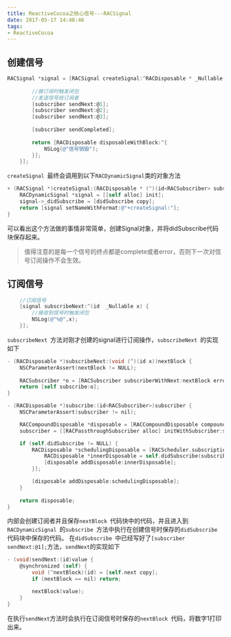 ```yaml
---
title: ReactiveCocoa之核心信号---RACSignal
date: 2017-05-17 14:48:46
tags: 
- ReactiveCocoa
---
```

## 创建信号

```objectivec
RACSignal *signal = [RACSignal createSignal:^RACDisposable * _Nullable(id<RACSubscriber>  _Nonnull subscriber) {
       
        //被订阅时触发闭包
        //发送信号给订阅者
        [subscriber sendNext:@1];
        [subscriber sendNext:@2];
        [subscriber sendNext:@3];
        
        [subscriber sendCompleted];
        
        return [RACDisposable disposableWithBlock:^{
            NSLog(@"信号销毁");
        }];
    }];
```

`createSignal `最终会调用到以下`RACDynamicSignal`类的对象方法

```objectivec
+ (RACSignal *)createSignal:(RACDisposable * (^)(id<RACSubscriber> subscriber))didSubscribe {
	RACDynamicSignal *signal = [[self alloc] init];
	signal->_didSubscribe = [didSubscribe copy];
	return [signal setNameWithFormat:@"+createSignal:"];
}
```

可以看出这个方法做的事情非常简单，创建Signal对象，并将didSubscribe代码块保存起来。

> 值得注意的是每一个信号的终点都是complete或者error，否则下一次对信号订阅操作不会生效。

## 订阅信号
```objectivec
	//订阅信号
    [signal subscribeNext:^(id  _Nullable x) {
        //接收到信号时触发闭包
        NSLog(@"%@",x);
    }];
```
`subscribeNext `方法对刚才创建的signal进行订阅操作，`subscribeNext `的实现如下

```objectivec
- (RACDisposable *)subscribeNext:(void (^)(id x))nextBlock {
	NSCParameterAssert(nextBlock != NULL);
	
	RACSubscriber *o = [RACSubscriber subscriberWithNext:nextBlock error:NULL completed:NULL];
	return [self subscribe:o];
}

- (RACDisposable *)subscribe:(id<RACSubscriber>)subscriber {
	NSCParameterAssert(subscriber != nil);

	RACCompoundDisposable *disposable = [RACCompoundDisposable compoundDisposable];
	subscriber = [[RACPassthroughSubscriber alloc] initWithSubscriber:subscriber signal:self disposable:disposable];

	if (self.didSubscribe != NULL) {
		RACDisposable *schedulingDisposable = [RACScheduler.subscriptionScheduler schedule:^{
			RACDisposable *innerDisposable = self.didSubscribe(subscriber);
			[disposable addDisposable:innerDisposable];
		}];

		[disposable addDisposable:schedulingDisposable];
	}
	
	return disposable;
}

```
内部会创建订阅者并且保存`nextBlock `代码快中的代码，并且进入到`RACDynamicSignal `的`subscribe `方法中执行在创建信号时保存的`didSubscribe `代码块中保存的代码。
在`didSubscribe `中已经写好了`[subscriber sendNext:@1];`方法，`sendNext`的实现如下

```objectivec
- (void)sendNext:(id)value {
	@synchronized (self) {
		void (^nextBlock)(id) = [self.next copy];
		if (nextBlock == nil) return;

		nextBlock(value);
	}
}
```
在执行`sendNext`方法时会执行在订阅信号时保存的`nextBlock `代码，将数字1打印出来。
